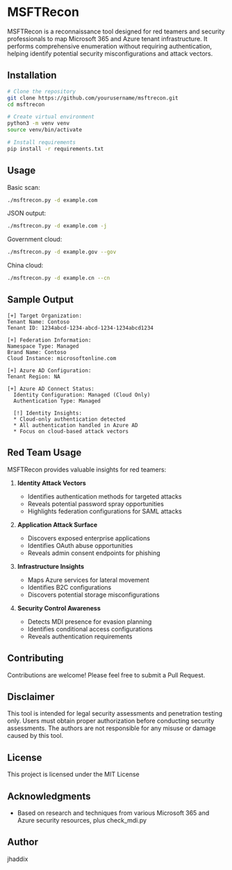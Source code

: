 # MSFTRecon

MSFTRecon is a reconnaissance tool designed for red teamers and security professionals to map Microsoft 365 and Azure tenant infrastructure. It performs comprehensive enumeration without requiring authentication, helping identify potential security misconfigurations and attack vectors.


## Installation

```bash
# Clone the repository
git clone https://github.com/yourusername/msftrecon.git
cd msftrecon

# Create virtual environment
python3 -m venv venv
source venv/bin/activate

# Install requirements
pip install -r requirements.txt
```

## Usage

Basic scan:
```bash
./msftrecon.py -d example.com
```

JSON output:
```bash
./msftrecon.py -d example.com -j
```

Government cloud:
```bash
./msftrecon.py -d example.gov --gov
```

China cloud:
```bash
./msftrecon.py -d example.cn --cn
```

## Sample Output

```
[+] Target Organization:
Tenant Name: Contoso
Tenant ID: 1234abcd-1234-abcd-1234-1234abcd1234

[+] Federation Information:
Namespace Type: Managed
Brand Name: Contoso
Cloud Instance: microsoftonline.com

[+] Azure AD Configuration:
Tenant Region: NA

[+] Azure AD Connect Status:
  Identity Configuration: Managed (Cloud Only)
  Authentication Type: Managed

  [!] Identity Insights:
  * Cloud-only authentication detected
  * All authentication handled in Azure AD
  * Focus on cloud-based attack vectors
```

## Red Team Usage

MSFTRecon provides valuable insights for red teamers:

1. **Identity Attack Vectors**
   - Identifies authentication methods for targeted attacks
   - Reveals potential password spray opportunities
   - Highlights federation configurations for SAML attacks

2. **Application Attack Surface**
   - Discovers exposed enterprise applications
   - Identifies OAuth abuse opportunities
   - Reveals admin consent endpoints for phishing

3. **Infrastructure Insights**
   - Maps Azure services for lateral movement
   - Identifies B2C configurations
   - Discovers potential storage misconfigurations

4. **Security Control Awareness**
   - Detects MDI presence for evasion planning
   - Identifies conditional access configurations
   - Reveals authentication requirements

## Contributing

Contributions are welcome! Please feel free to submit a Pull Request.

## Disclaimer

This tool is intended for legal security assessments and penetration testing only. Users must obtain proper authorization before conducting security assessments. The authors are not responsible for any misuse or damage caused by this tool.

## License

This project is licensed under the MIT License 

## Acknowledgments

- Based on research and techniques from various Microsoft 365 and Azure security resources, plus check_mdi.py

## Author

jhaddix
